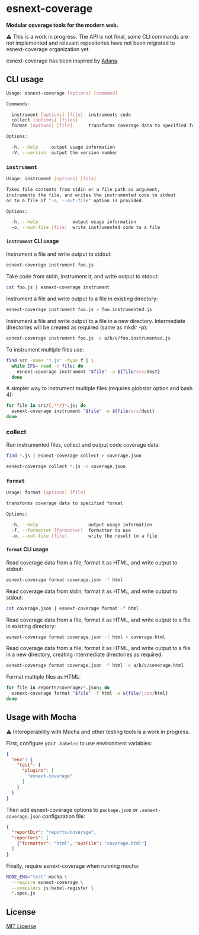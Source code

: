 # esnext-coverage

**Modular coverage tools for the modern web.**

:warning: This is a work in progress. The API is not final, some CLI commands are not implemented and relevant repositories have not been migrated to esnext-coverage organization yet.

esnext-coverage has been inspired by [Adana](https://github.com/adana-coverage).

## CLI usage

```sh
Usage: esnext-coverage [options] [command]

Commands:

  instrument [options] [file]  instruments code
  collect [options] [files]
  format [options] [file]      transforms coverage data to specified format

Options:

  -h, --help     output usage information
  -V, --version  output the version number
```

### `instrument`

```sh
Usage: instrument [options] [file]

Takes file contents from stdin or a file path as argument,
instruments the file, and writes the instrumented code to stdout
or to a file if "-o, --out-file" option is provided.

Options:

  -h, --help             output usage information
  -o, --out-file [file]  write instrumented code to a file
```
#### `instrument` CLI usage

Instrument a file and write output to stdout:  
```sh
esnext-coverage instrument foo.js
```

Take code from stdin, instrument it, and write output to stdout:
```sh
cat foo.js | esnext-coverage instrument
```

Instrument a file and write output to a file in existing directory:
```sh
esnext-coverage instrument foo.js > foo.instrumented.js
```

Instrument a file and write output to a file in a new directory. Intermediate directories will be created as required (same as mkdir -p):

```sh
esnext-coverage instrument foo.js -o a/b/c/foo.instrumented.js
```

To instrument multiple files use:

```sh
find src -name '*.js' -type f | \
  while IFS= read -r file; do
    esnext-coverage instrument "$file" -o ${file/src/dest}
  done
```

A simpler way to instrument multiple files (requires globstar option and bash 4):
```sh
for file in src/{,**/}*.js; do
  esnext-coverage instrument "$file" -o ${file/src/dest}
done
```

### collect

Run instrumented files, collect and output code coverage data:

```sh
find *.js | esnext-coverage collect > coverage.json
```

```sh
esnext-coverage collect *.js -o coverage.json
```

### `format`

```sh
Usage: format [options] [file]

transforms coverage data to specified format

Options:

  -h, --help                   output usage information
  -f, --formatter [formatter]  formatter to use
  -o, --out-file [file]        write the result to a file
```

#### `format` CLI usage

Read coverage data from a file, format it as HTML, and write output to stdout:

```sh
esnext-coverage format coverage.json -f html
```

Read coverage data from stdin, format it as HTML, and write output to stdout:

```sh
cat coverage.json | esnext-coverage format -f html
```

Read coverage data from a file, format it as HTML, and write output to a file in existing directory:

```sh
esnext-coverage format coverage.json -f html > coverage.html
```

Read coverage data from a file, format it as HTML, and write output to a file in a new directory, creating intermediate directories as required:

```sh
esnext-coverage format coverage.json -f html -o a/b/c/coverage.html
```

Format multiple files as HTML:

```sh
for file in reports/coverage/*.json; do
  esnext-coverage format "$file" -f html -o ${file/json/html}
done
```

## Usage with Mocha

:warning: Interoperability with Mocha and other testing tools is a work in progress.

First, configure your `.babelrc` to use environment variables:

```json
{
  "env": {
    "test": {
      "plugins": [
        "esnext-coverage"
      ]
    }
  }
}
```

Then add esnext-coverage options to `package.json` or `.esnext-coverage.json` configuration file:

```json
{
  "reportDir": "reports/coverage",
  "reporters": [
    {"formatter": "html", "outFile": "coverage.html"}
  ]
}
```

Finally, require esnext-coverage when running mocha:

```sh
NODE_ENV="test" mocha \
  --require esnext-coverage \
  --compilers js:babel-register \
  *.spec.js
```

## License

[MIT License](http://opensource.org/licenses/MIT)
